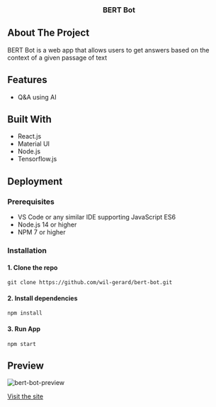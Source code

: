 <p align="center">
  <h3 align="center">BERT Bot</h3>
</p>

## About The Project

BERT Bot is a web app that allows users to get answers based on the context of a given passage of text

## Features

- Q&A using AI

## Built With

- React.js
- Material UI
- Node.js
- Tensorflow.js

## Deployment

### Prerequisites

- VS Code or any similar IDE supporting JavaScript ES6
- Node.js 14 or higher
- NPM 7 or higher

### Installation

#### 1. Clone the repo

`git clone https://github.com/wil-gerard/bert-bot.git`

#### 2. Install dependencies

`npm install`

#### 3. Run App

`npm start`

## Preview

![bert-bot-preview](https://user-images.githubusercontent.com/74286884/132595458-48000470-ce23-42fd-b010-fc190333d986.gif)

[Visit the site](https://bert-bot.netlify.app/)
